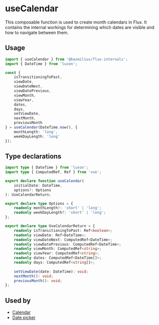# useCalendar

This composable function is used to create month calendars in Flux. It contains the internal workings for determining which dates are visible and how to navigate between them.

## Usage

```ts
import { useCalendar } from '@basmilius/flux-internals';
import { DateTime } from 'luxon';

const {
    isTransitioningToPast,
    viewDate,
    viewDateNext,
    viewDatePrevious,
    viewMonth,
    viewYear,
    dates,
    days,
    setViewDate,
    nextMonth,
    previousMonth
} = useCalendar(DateTime.now(), {
    monthLength: 'long',
    weekDayLength: 'long'
});
```

## Type declarations

```ts
import type { DateTime } from 'luxon';
import type { ComputedRef, Ref } from 'vue';

export declare function useCalendar(
    initialDate: DateTime,
    options?: Options
): UseCalendarReturn;

export declare type Options = {
    readonly monthLength?: 'short' | 'long';
    readonly weekDayLength?: 'short' | 'long';
};

export declare type UseCalendarReturn = {
    readonly isTransitioningToPast: Ref<boolean>;
    readonly viewDate: Ref<DateTime>;
    readonly viewDateNext: ComputedRef<DateTime>;
    readonly viewDatePrevious: ComputedRef<DateTime>;
    readonly viewMonth: ComputedRef<string>;
    readonly viewYear: ComputedRef<string>;
    readonly dates: ComputedRef<DateTime[]>;
    readonly days: ComputedRef<string[]>;
    
    setViewDate(date: DateTime): void;
    nextMonth(): void;
    previousMonth(): void;
};
```

## Used by

- [Calendar](../../guide/components/calendar)
- [Date picker](../../guide/components/date-picker)
